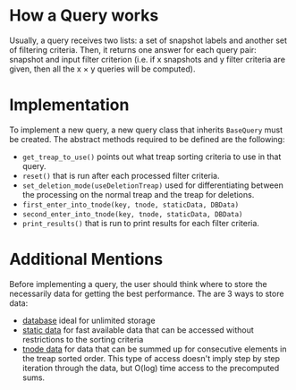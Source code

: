 # How a Query works

Usually, a query receives two lists: a set of snapshot labels and another set of filtering criteria. Then, it returns one answer for each query pair: snapshot and input filter criterion (i.e. if x snapshots and y filter criteria are given, then all
the x × y queries will be computed).

# Implementation

To implement a new query, a new query class that inherits `BaseQuery` must be created. The abstract methods required to be defined are the following:

- `get_treap_to_use()` points out what treap sorting criteria to use in that query.
- `reset()` that is run after each processed filter criteria.
- `set_deletion_mode(useDeletionTreap)` used for differentiating between the processing on the normal treap and the treap for deletions.
- `first_enter_into_tnode(key, tnode, staticData, DBData)`
- `second_enter_into_tnode(key, tnode, staticData, DBData)`
- `print_results()` that is run to print results for each filter criteria.

# Additional Mentions

Before implementing a query, the user should think where to store the necessarily data for getting the best performance. The are 3 ways to store data:

- [database](https://gitlab.ethz.ch/rmuntean/tracking-changes/-/tree/main/documentation/database.md) ideal for unlimited storage
- [static data](https://gitlab.ethz.ch/rmuntean/tracking-changes/-/tree/main/documentation/static_data.md) for fast available data that can be accessed without restrictions to the sorting criteria
- [tnode data](https://gitlab.ethz.ch/rmuntean/tracking-changes/-/tree/main/documentation/tnode_data.md) for data that can be summed up for consecutive elements in the treap sorted order. This type of access doesn't imply step by step iteration through the data, but O(log) time access to the precomputed sums.
